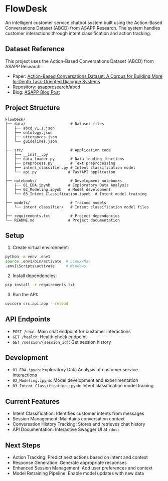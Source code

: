 # FlowDesk

An intelligent customer service chatbot system built using the Action-Based Conversations Dataset (ABCD) from ASAPP Research. The system handles customer interactions through intent classification and action tracking.

## Dataset Reference
This project uses the Action-Based Conversations Dataset (ABCD) from ASAPP Research:
- Paper: [Action-Based Conversations Dataset: A Corpus for Building More In-Depth Task-Oriented Dialogue Systems](https://arxiv.org/abs/2104.00783)
- Repository: [asappresearch/abcd](https://github.com/asappresearch/abcd)
- Blog: [ASAPP Blog Post](https://www.asapp.com/blog/action-based-conversations-dataset/)

## Project Structure

```
FlowDesk/
├── data/                    # Dataset files
│   ├── abcd_v1.1.json
│   ├── ontology.json
│   ├── utterances.json
│   └── guidelines.json
│
├── src/                     # Application code
│   ├── __init__.py
│   ├── data_loader.py       # Data loading functions
│   ├── preprocess.py        # Text preprocessing
│   ├── intent_classifier.py # Intent classification model
│   └── api.py              # FastAPI application
│
├── notebooks/               # Development notebooks
│   ├── 01_EDA.ipynb        # Exploratory Data Analysis
│   ├── 02_Modeling.ipynb   # Model development
│   └── 03_Intent_Classification.ipynb  # Intent model training
│
├── models/                  # Trained models
│   └── intent_classifier/   # Intent classification model files
│
├── requirements.txt         # Project dependencies
└── README.md               # Project documentation
```

## Setup

1. Create virtual environment:
```bash
python -m venv .env1
source .env1/bin/activate  # Linux/Mac
.env1\Scripts\activate     # Windows
```

2. Install dependencies:
```bash
pip install -r requirements.txt
```

3. Run the API:
```bash
uvicorn src.api:app --reload
```

## API Endpoints

- `POST /chat`: Main chat endpoint for customer interactions
- `GET /health`: Health check endpoint
- `GET /session/{session_id}`: Get session history

## Development

- `01_EDA.ipynb`: Exploratory Data Analysis of customer service interactions
- `02_Modeling.ipynb`: Model development and experimentation
- `03_Intent_Classification.ipynb`: Intent classification model training

## Current Features

- Intent Classification: Identifies customer intents from messages
- Session Management: Maintains conversation context
- Conversation History Tracking: Stores and retrieves chat history
- API Documentation: Interactive Swagger UI at `/docs`

## Next Steps

- Action Tracking: Predict next actions based on intent and context
- Response Generation: Generate appropriate responses
- Enhanced Session Management: Add user preferences and context
- Model Retraining Pipeline: Enable model updates with new data